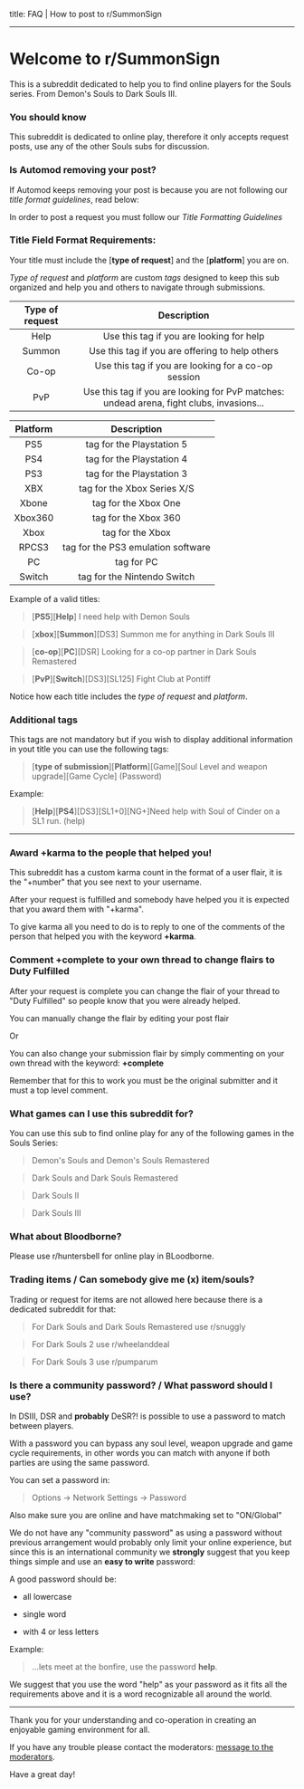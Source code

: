 title: FAQ | How to post to r/SummonSign

---
# Welcome to r/SummonSign
This is a subreddit dedicated to help you to find online players for the Souls series. From Demon's Souls to Dark Souls III.

### You should know
This subreddit is dedicated to online play, therefore it only accepts request posts, use any of the other Souls subs for discussion.

### Is Automod removing your post?
If Automod keeps removing your post is because you are not following our *title format guidelines*, read below:

In order to post a request you must follow our *Title Formatting Guidelines*

### Title Field Format Requirements:
Your title must include the [**type of request**] and the [**platform**] you are on.

*Type of request* and *platform* are custom *tags* designed to keep this sub organized and help you and others to navigate through submissions.

**Type of request** | Description
:--:|:--:
Help | Use this tag if you are looking for help
Summon | Use this tag if you are offering to help others
Co-op | Use this tag if you are looking for a co-op session
PvP | Use this tag if you are looking for PvP matches: undead arena, fight clubs, invasions...


**Platform** | Description
:--:|:--:
PS5 | tag for the Playstation 5
PS4 | tag for the Playstation 4
PS3 | tag for the Playstation 3
XBX | tag for the Xbox Series X/S
Xbone | tag for the Xbox One
Xbox360 | tag for the Xbox 360
Xbox | tag for the Xbox
RPCS3 | tag for the PS3 emulation software
PC | tag for PC
Switch | tag for the Nintendo Switch


Example of a valid titles:

> [**PS5**][**Help**] I need help with Demon Souls

> [**xbox**][**Summon**][DS3] Summon me for anything in Dark Souls III

> [**co-op**][**PC**][DSR] Looking for a co-op partner in Dark Souls Remastered

> [**PvP**][**Switch**][DS3][SL125] Fight Club at Pontiff

Notice how each title includes the *type of request* and *platform*.

### Additional tags
This tags are not mandatory but if you wish to display additional information in yout title you can use the following tags:

> [**type of submission**][**Platform**][Game][Soul Level and weapon upgrade][Game Cycle] (Password)

Example:

> [**Help**][**PS4**][DS3][SL1+0][NG+]Need help with Soul of Cinder on a SL1 run. (help)

---
### Award +karma to the people that helped you!
This subreddit has a custom karma count in the format of a user flair, it is the "+number" that you see next to your username.

After your request is fulfilled and somebody have helped you it is expected that you award them with "+karma".

To give karma all you need to do is to reply to one of the comments of the person that helped you with the keyword **+karma**.

### Comment +complete to your own thread to change flairs to Duty Fulfilled
After your request is complete you can change the flair of your thread to "Duty Fulfilled" so people know that you were already helped.

You can manually change the flair by editing your post flair

Or

You can also change your submission flair by simply commenting on your own thread with the keyword: **+complete**

Remember that for this to work you must be the original submitter and it must a top level comment.

### What games can I use this subreddit for?
You can use this sub to find online play for any of the following games in the Souls Series:

> Demon's Souls and Demon's Souls Remastered

> Dark Souls and Dark Souls Remastered

> Dark Souls II

> Dark Souls III

### What about Bloodborne?
Please use r/huntersbell for online play in BLoodborne.

### Trading items / Can somebody give me (x) item/souls?
Trading or request for items are not allowed here because there is a dedicated subreddit for that:

> For Dark Souls and Dark Souls Remastered use r/snuggly

> For Dark Souls 2 use r/wheelanddeal

> For Dark Souls 3 use r/pumparum

### Is there a community password? / What password should I use?
In DSIII, DSR and **probably** DeSR?! is possible to use a password to match between players.

With a password you can bypass any soul level, weapon upgrade and game cycle requirements, in other words you can match with anyone if both parties are using the same password.

You can set a password in:

> Options -> Network Settings -> Password

Also make sure you are online and have matchmaking set to "ON/Global"

We do not have any "community password" as using a password without previous arrangement would probably only limit your online experience, but since this is an international community we **strongly** suggest that you keep things simple and use an **easy to write** password:

A good password should be:

* all lowercase

* single word

* with 4 or less letters

Example:

>...lets meet at the bonfire, use the password **help**.

We suggest that you use the word "help" as your password as it fits all the requirements above and it is a word recognizable all around the world.


---
Thank you for your understanding and co-operation in creating an enjoyable gaming environment for all.

If you have any trouble please contact the moderators: [message to the moderators](https://www.reddit.com/message/compose?to=%2Fr%2FSummonSign&subject=&message=).

Have a great day!